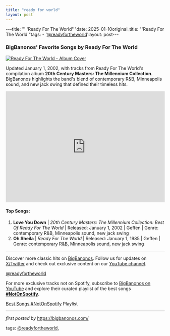 ```yaml
---
title: "ready for world"
layout: post
---
```

---title: "' 'Ready For The World''"date: 2025-01-10original_title: "'Ready For The World'"tags:  - '[@readyfortheworld](/tags/readyfortheworld/)'layout: post---<h3>BigBanonos' Favorite Songs by Ready For The World</h3> <!-- Featured Image --><div > <a href="https://is1-ssl.mzstatic.com/image/thumb/Features125/v4/08/e3/44/08e3448d-e2ab-d964-7cc0-3387cbb5e9a4/mzl.ivewdoth.jpg/486x486bb.png" target="_blank"> <img src="https://is1-ssl.mzstatic.com/image/thumb/Features125/v4/08/e3/44/08e3448d-e2ab-d964-7cc0-3387cbb5e9a4/mzl.ivewdoth.jpg/486x486bb.png" alt="Ready For The World - Album Cover"> </a></div> <!-- Introductory Text --><p>Updated January 1, 2002, with tracks from Ready For The World's compilation album <strong>20th Century Masters: The Millennium Collection</strong>. BigBanonos highlights the band's blend of contemporary R&B, Minneapolis sound, and new jack swing that defined their timeless hits.</p> <!-- Spotify Playlist Embed --><div > <iframe src="https://open.spotify.com/embed/playlist/7FJREwoMFTCZkZ8WfbcifQ?utm_source=generator" width="100%" height="352" frameBorder="0" allowfullscreen="" allow="autoplay; clipboard-write; encrypted-media; fullscreen; picture-in-picture" loading="lazy"></iframe></div> <!-- Song List --><h4>Top Songs:</h4><ol> <li><strong>Love You Down</strong> | <em>20th Century Masters: The Millennium Collection: Best Of Ready For The World</em> | Released: January 1, 2002 | Geffen | Genre: contemporary R&B, Minneapolis sound, new jack swing</li> <li><strong>Oh Sheila</strong> | <em>Ready For The World</em> | Released: January 1, 1985 | Geffen | Genre: contemporary R&B, Minneapolis sound, new jack swing</li></ol> <!-- Footer Links --><hr /><p>Discover more classic hits on <a href="https://bigbanonos.com/" target="_blank">BigBanonos</a>. Follow us for updates on <a href="https://x.com/bigbanonos" target="_blank">X/Twitter</a> and check out exclusive content on our <a href="https://www.youtube.com/[@BigBanonos](/tags/BigBanonos/)" target="_blank">YouTube channel</a>.</p> <!-- Tags --><p>[@readyfortheworld](/tags/readyfortheworld/)</p><!--Subscribe and Playlist Links--><div>    <p>For more exclusive tracks not on Spotify, subscribe to <a href="https://www.youtube.com/[@BigBanonos](/tags/BigBanonos/)" target="_blank">BigBanonos on YouTube</a> and explore their curated playlist of the best songs <strong>[#NotOnSpotify](/tags/NotOnSpotify/)</strong>.</p>    <p><a href="https://www.youtube.com/playlist?list=PLtuNtuTatqI0kFahUCbtbfenC_ET5O_tr" target="_blank">Best Songs [#NotOnSpotify](/tags/NotOnSpotify/) Playlist<br /></a></p></div><hr /><p><em>first posted by</em> <a href="https://bigbanonos.com/" rel="noopener" target="_new">https://bigbanonos.com/</a></p><p>tags: [@readyfortheworld](/tags/readyfortheworld/),</p>
